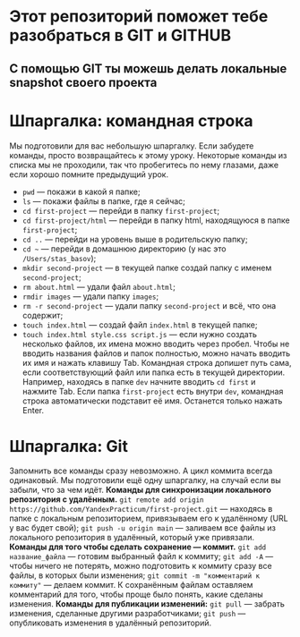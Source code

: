 # Этот репозиторий поможет тебе разобраться в GIT и GITHUB

## С помощью GIT ты можешь делать локальные snapshot своего проекта

# Шпаргалка: командная строка
Мы подготовили для вас небольшую шпаргалку. Если забудете команды, просто возвращайтесь к этому уроку. Некоторые команды из списка мы не проходили, так что пробегитесь по нему глазами, даже если хорошо помните предыдущий урок.
- `pwd` — покажи в какой я папке;
- `ls` — покажи файлы в папке, где я сейчас;
- `cd first-project` — перейди в папку `first-project`;
- `cd first-project/html` — перейди в папку html, находящуюся в папке `first-project`;
- `cd ..` — перейди на уровень выше в родительскую папку;
- `cd ~` — перейди в домашнюю директорию (у нас это `/Users/stas_basov`);
- `mkdir second-project` — в текущей папке создай папку с именем `second-project`;
- `rm about.html` — удали файл `about.html`;
- `rmdir images` — удали папку `images`;
- `rm -r second-project` — удали папку `second-project` и всё, что она содержит;
- `touch index.html` — создай файл `index.html` в текущей папке;
- `touch index.html style.css script.js` — если нужно создать несколько файлов, их имена можно вводить через пробел.
Чтобы не вводить названия файлов и папок полностью, можно начать вводить их имя и нажать клавишу Tab. Командная строка допишет путь сама, если соответствующий файл или папка есть в текущей директории.
Например, находясь в папке `dev` начните вводить `cd first` и нажмите Tab. Если папка `first-project` есть внутри `dev`, командная строка автоматически подставит её имя. Останется только нажать Enter.

# Шпаргалка: Git
Запомнить все команды сразу невозможно. А цикл коммита всегда одинаковый. Мы подготовили ещё одну шпаргалку, на случай если вы забыли, что за чем идёт.
**Команды для синхронизации локального репозитория с удалённым.**
`git remote add origin https://github.com/YandexPracticum/first-project.git` — находясь в папке с локальным репозиторием, привязываем его к удалённому (URL у вас будет свой);
`git push -u origin main` — заливаем все файлы из локального репозитория в удалённый, который уже привязали.
**Команды для того чтобы сделать сохранение — коммит.**
`git add название_файла` — готовим выбранный файл к коммиту;
`git add -A` — чтобы ничего не потерять, можно подготовить к коммиту сразу все файлы, в которых были изменения;
`git commit -m "комментарий к коммиту"` — делаем коммит. К сохранённым файлам оставляем комментарий для того, чтобы проще было понять, какие сделаны изменения.
**Команды для публикации изменений:**
`git pull` — забрать изменения, сделанные другими разработчиками;
`git push` — опубликовать изменения в удалённый репозиторий.
